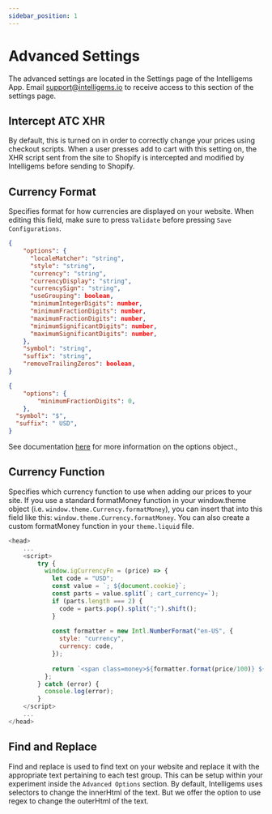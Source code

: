 ```yaml
---
sidebar_position: 1
---
```


# Advanced Settings
The advanced settings are located in the Settings page of the Intelligems App. Email support@intelligems.io to receive 
access to this section of the settings page.

## Intercept ATC XHR
By default, this is turned on in order to correctly change your prices using checkout scripts. When a user presses add to 
cart with this setting on, the XHR script sent from the site to Shopify is intercepted and modified by Intelligems before sending to Shopify.

## Currency Format 
Specifies format for how currencies are displayed on your website. When editing this field, make sure to press `Validate` 
before pressing `Save Configurations`.
```json title="Currency Format Structure"
{
    "options": {
      "localeMatcher": "string",
      "style": "string",
      "currency": "string",
      "currencyDisplay": "string",
      "currencySign": "string",
      "useGrouping": boolean,
      "minimumIntegerDigits": number,
      "minimumFractionDigits": number,
      "maximumFractionDigits": number,
      "minimumSignificantDigits": number,
      "maximumSignificantDigits": number,
    }, 
    "symbol": "string",
    "suffix": "string",
    "removeTrailingZeros": boolean,
}
```

```json title="Currency Format Example"
{
    "options": {
        "minimumFractionDigits": 0,
    }, 
  "symbol": "$",
  "suffix": " USD",
}
```

See documentation [here](https://developer.mozilla.org/en-US/docs/Web/JavaScript/Reference/Global_Objects/Intl/NumberFormat/NumberFormat) for more information on the options object., 
## Currency Function
Specifies which currency function to use when adding our prices to your site. If you use a standard formatMoney function
in your window.theme object (i.e. `window.theme.Currency.formatMoney`), you can insert that into this field like this: 
`window.theme.Currency.formatMoney`. You can also create a custom formatMoney function in your `theme.liquid`
file. 

```javascript title="Custom Currency Function"
<head>
    ...
    <script>
        try {
          window.igCurrencyFn = (price) => {
            let code = "USD";
            const value = `; ${document.cookie}`;
            const parts = value.split(`; cart_currency=`);
            if (parts.length === 2) {
              code = parts.pop().split(";").shift();
            }
    
            const formatter = new Intl.NumberFormat("en-US", {
              style: "currency",
              currency: code,
            });
    
            return `<span class=money>${formatter.format(price/100)} ${code} </span>`;
          };
        } catch (error) {
          console.log(error);
        }
    </script>
    ...
</head>
```



## Find and Replace
Find and replace is used to find text on your website and replace it with the appropriate text pertaining to each test 
group. This can be setup within your experiment inside the `Advanced Options` section. By default, Intelligems uses selectors
to change the innerHtml of the text. But we offer the option to use regex to change the outerHtml of the text.